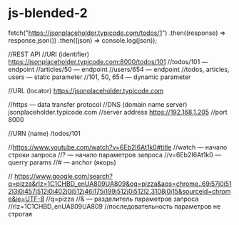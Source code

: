 # js-blended-2

fetch("https://jsonplaceholder.typicode.com/todos/1") .then((response) => response.json())
.then((json) => console.log(json));

//REST API //URI (identifier) https://jsonplaceholder.typicode.com:8000/todos/101 //todos/101 —
endpoint //articles/50 — endpoint //users/654 — endpoint //todos, articles, users — static parameter
//101, 50, 654 — dynamic parameter

//URL (locator) https://jsonplaceholder.typicode.com

//https — data transfer protocol //DNS (domain name server) jsonplaceholder.typicode.com //server
address https://192.168.1.205 //port 8000

//URN (name) /todos/101

//https://www.youtube.com/watch?v=6Eb2I6At1k0#title //watch — начало строки запроса //? — начало
параметров запроса //v=6Eb2I6At1k0 — querry params //# — anchor (якорь)

//
https://www.google.com/search?q=pizza&rlz=1C1CHBD_enUA809UA809&oq=pizza&aqs=chrome..69i57j0i512l3j0i457i512j0i402j0i512j46i175i199i512j0i512l2.3108j0j15&sourceid=chrome&ie=UTF-8
//q=pizza //& — разделитель параметров запроса //rlz=1C1CHBD_enUA809UA809 //последовательность
параметров не строгая
